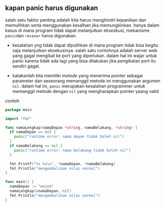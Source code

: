 ## kapan panic harus digunakan

salah satu faktor penting adalah kita harus menghindri kepanikan dan memulihkan serta menggunakan kesalhan jika memungkinkan. hanya dalam kasus di mana program tidak dapat melanjutkan ekseskusi, mekanisme ``panic``dan ``recover`` harus digunakan.

- kesalahan yng tidak dapat dipulihkan di mana program tidak bisa begitu saja melanjutkan eksekusinya. salah satu contohnya adalah server web yang gagal mengikat ke port yang diperlukan. dalam hal ini wajar untuk panic karena tidak ada lagi yang bisa dilakukan jika pengikatan port itu sendiri gagal.

- katakanlah kita memiliki _metode_ yang menerima pointer sebagai parameter dan seseorang memanggil metode ini menggunakan argumen ``nil``. dalam hal ini, ``panic`` merupakan kesalahan programmer untuk memanggil metode dengan ``nil`` yang mengharapkan pointer yaang valid

contoh

```go
package main

import "fmt"

func namaLengkap(namaDepan *string, namaBelakang, *string) {
  if namaDepan == nil {
    panic("runtime error: nama depan tidak boleh nil")
  }
  if namaBelakang == nil {
    panic("runtime error: nama belakang tidak boleh nil")
  }

  fmt.Printf("%s %s\n", *namaDepan, *namaBelakang)
  fmt.Println("mengembalikan nilai normal")
}

func main() {
  namaDepan := "majed"
  namaLengkap(&namaDepan, nil)
  fmt.Println("mengembalikan nilai normal")
}
```

